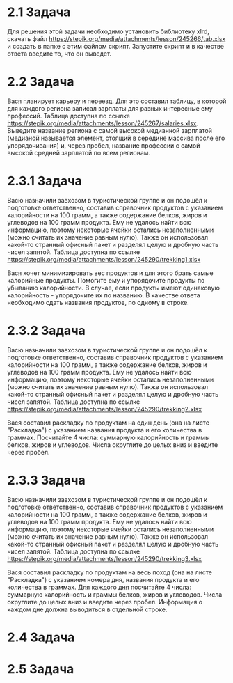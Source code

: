 # 2.1 Задача

Для решения этой задачи необходимо установить библиотеку xlrd, скачать файл https://stepik.org/media/attachments/lesson/245266/tab.xlsx и создать в папке с этим файлом скрипт. Запустите скрипт и в качестве ответа введите то, что он выведет.


# 2.2 Задача

Вася планирует карьеру и переезд. Для это составил таблицу, в которой для каждого региона записал зарплаты для разных интересные ему профессий. Таблица доступна по ссылке https://stepik.org/media/attachments/lesson/245267/salaries.xlsx. Выведите название региона с самой высокой медианной зарплатой (медианой называется элемент, стоящий в середине массива после его упорядочивания) и, через пробел, название профессии с самой высокой средней зарплатой по всем регионам. 


# 2.3.1 Задача

Васю назначили завхозом в туристической группе и он подошёл к подготовке ответственно, составив справочник продуктов с указанием калорийности на 100 грамм, а также содержание белков, жиров и углеводов на 100 грамм продукта. Ему не удалось найти всю информацию, поэтому некоторые ячейки остались незаполненными (можно считать их значение равным нулю). Также он использовал какой-то странный офисный пакет и разделял целую и дробную часть чисел запятой. Таблица доступна по ссылке https://stepik.org/media/attachments/lesson/245290/trekking1.xlsx

Вася хочет минимизировать вес продуктов и для этого брать самые калорийные продукты. Помогите ему и упорядочите продукты по убыванию калорийности. В случае, если продукты имеют одинаковую калорийность - упорядочите их по названию. В качестве ответа необходимо сдать названия продуктов, по одному в строке.


# 2.3.2 Задача

Васю назначили завхозом в туристической группе и он подошёл к подготовке ответственно, составив справочник продуктов с указанием калорийности на 100 грамм, а также содержание белков, жиров и углеводов на 100 грамм продукта. Ему не удалось найти всю информацию, поэтому некоторые ячейки остались незаполненными (можно считать их значение равным нулю). Также он использовал какой-то странный офисный пакет и разделял целую и дробную часть чисел запятой. Таблица доступна по ссылке https://stepik.org/media/attachments/lesson/245290/trekking2.xlsx 

Вася составил раскладку по продуктам на один день (она на листе "Раскладка") с указанием названия продукта и его количества в граммах. Посчитайте 4 числа: суммарную калорийность и граммы белков, жиров и углеводов. Числа округлите до целых вниз и введите через пробел.


# 2.3.3 Задача

Васю назначили завхозом в туристической группе и он подошёл к подготовке ответственно, составив справочник продуктов с указанием калорийности на 100 грамм, а также содержание белков, жиров и углеводов на 100 грамм продукта. Ему не удалось найти всю информацию, поэтому некоторые ячейки остались незаполненными (можно считать их значение равным нулю). Также он использовал какой-то странный офисный пакет и разделял целую и дробную часть чисел запятой. Таблица доступна по ссылке https://stepik.org/media/attachments/lesson/245290/trekking3.xlsx

Вася составил раскладку по продуктам на весь поход (она на листе "Раскладка") с указанием номера дня, названия продукта и его количества в граммах. Для каждого дня посчитайте 4 числа: суммарную калорийность и граммы белков, жиров и углеводов. Числа округлите до целых вниз и введите через пробел. Информация о каждом дне должна выводиться в отдельной строке.


# 2.4 Задача

# 2.5 Задача